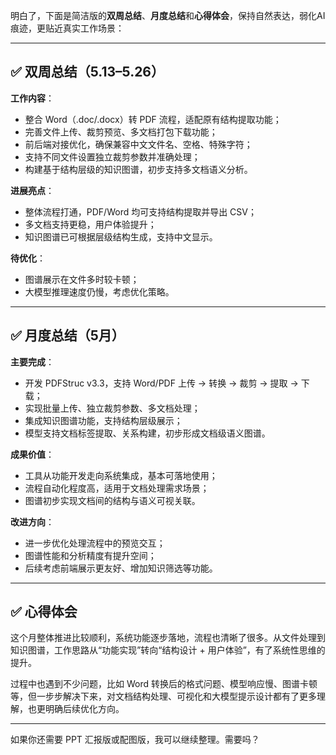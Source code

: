 明白了，下面是简洁版的**双周总结**、**月度总结**和**心得体会**，保持自然表达，弱化AI痕迹，更贴近真实工作场景：

---

## ✅ 双周总结（5.13–5.26）

**工作内容**：

* 整合 Word（.doc/.docx）转 PDF 流程，适配原有结构提取功能；
* 完善文件上传、裁剪预览、多文档打包下载功能；
* 前后端对接优化，确保兼容中文文件名、空格、特殊字符；
* 支持不同文件设置独立裁剪参数并准确处理；
* 构建基于结构层级的知识图谱，初步支持多文档语义分析。

**进展亮点**：

* 整体流程打通，PDF/Word 均可支持结构提取并导出 CSV；
* 多文档支持更稳，用户体验提升；
* 知识图谱已可根据层级结构生成，支持中文显示。

**待优化**：

* 图谱展示在文件多时较卡顿；
* 大模型推理速度仍慢，考虑优化策略。

---

## ✅ 月度总结（5月）

**主要完成**：

* 开发 PDFStruc v3.3，支持 Word/PDF 上传 → 转换 → 裁剪 → 提取 → 下载；
* 实现批量上传、独立裁剪参数、多文档处理；
* 集成知识图谱功能，支持结构层级展示；
* 模型支持文档标签提取、关系构建，初步形成文档级语义图谱。

**成果价值**：

* 工具从功能开发走向系统集成，基本可落地使用；
* 流程自动化程度高，适用于文档处理需求场景；
* 图谱初步实现文档间的结构与语义可视关联。

**改进方向**：

* 进一步优化处理流程中的预览交互；
* 图谱性能和分析精度有提升空间；
* 后续考虑前端展示更友好、增加知识筛选等功能。

---

## ✅ 心得体会

这个月整体推进比较顺利，系统功能逐步落地，流程也清晰了很多。从文件处理到知识图谱，工作思路从“功能实现”转向“结构设计 + 用户体验”，有了系统性思维的提升。

过程中也遇到不少问题，比如 Word 转换后的格式问题、模型响应慢、图谱卡顿等，但一步步解决下来，对文档结构处理、可视化和大模型提示设计都有了更多理解，也更明确后续优化方向。

---

如果你还需要 PPT 汇报版或配图版，我可以继续整理。需要吗？

